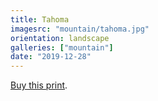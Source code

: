 ```yaml
---
title: Tahoma
imagesrc: "mountain/tahoma.jpg"
orientation: landscape
galleries: ["mountain"]
date: "2019-12-28"
---
```


[Buy this print](https://weshargrovephotography.square.site/product/tahoma/30).
